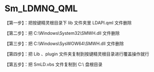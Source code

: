 # Sm_LDMNQ_QML

【第一步】：把按键精灵根目录下 lib 文件夹里 LDAPI.qml 文件删除

【第二步】：把 C:\Windows\System32\SMWH.dll 文件删除

【第三步】：把 C:\Windows\SysWOW64\SMWH.dll 文件删除

【第四步】：把 Lib 、plugin 文件夹复制到按键精灵根目录进行覆盖操作就行

【第五步】：把 SmLD.vbs 文件复制到 C:\ 盘根目录
